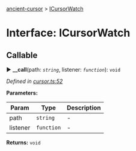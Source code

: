 [ancient-cursor](../README.md) > [ICursorWatch](../interfaces/icursorwatch.md)



# Interface: ICursorWatch

## Callable
► **__call**(path: *`string`*, listener: *`function`*): `void`



*Defined in [cursor.ts:52](https://github.com/AncientSouls/Cursor/blob/6da6cc9/src/lib/cursor.ts#L52)*



**Parameters:**

| Param | Type | Description |
| ------ | ------ | ------ |
| path | `string`   |  - |
| listener | `function`   |  - |





**Returns:** `void`





